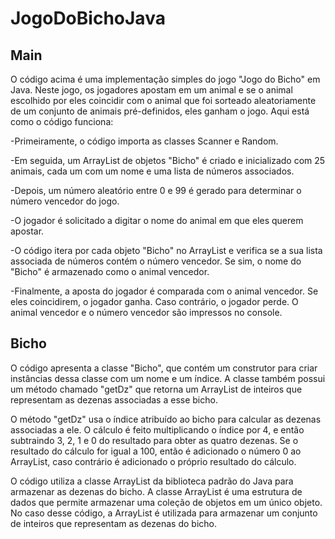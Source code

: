 # JogoDoBichoJava

## Main
  O código acima é uma implementação simples do jogo "Jogo do Bicho" em Java. Neste jogo, os jogadores apostam em um animal e se o animal escolhido por eles coincidir com o animal que foi sorteado aleatoriamente de um conjunto de animais pré-definidos, eles ganham o jogo. Aqui está como o código funciona:
  
  -Primeiramente, o código importa as classes Scanner e Random.
  
  -Em seguida, um ArrayList de objetos "Bicho" é criado e inicializado com 25 animais, cada um com um nome e uma lista de números associados.
  
  -Depois, um número aleatório entre 0 e 99 é gerado para determinar o número vencedor do jogo.
  
  -O jogador é solicitado a digitar o nome do animal em que eles querem apostar.
  
  -O código itera por cada objeto "Bicho" no ArrayList e verifica se a sua lista associada de números contém o número vencedor. Se sim, o nome do "Bicho" é armazenado como o animal vencedor.
  
  -Finalmente, a aposta do jogador é comparada com o animal vencedor. Se eles coincidirem, o jogador ganha. Caso contrário, o jogador perde. O animal vencedor e o número vencedor são impressos no console.
  
  
## Bicho
O código apresenta a classe "Bicho", que contém um construtor para criar instâncias dessa classe com um nome e um índice. A classe também possui um método chamado "getDz" que retorna um ArrayList de inteiros que representam as dezenas associadas a esse bicho.

O método "getDz" usa o índice atribuído ao bicho para calcular as dezenas associadas a ele. O cálculo é feito multiplicando o índice por 4, e então subtraindo 3, 2, 1 e 0 do resultado para obter as quatro dezenas. Se o resultado do cálculo for igual a 100, então é adicionado o número 0 ao ArrayList, caso contrário é adicionado o próprio resultado do cálculo.

O código utiliza a classe ArrayList da biblioteca padrão do Java para armazenar as dezenas do bicho. A classe ArrayList é uma estrutura de dados que permite armazenar uma coleção de objetos em um único objeto. No caso desse código, a ArrayList é utilizada para armazenar um conjunto de inteiros que representam as dezenas do bicho.
